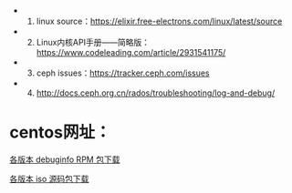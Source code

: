 - 1. linux source：https://elixir.free-electrons.com/linux/latest/source
- 2. Linux内核API手册——简略版：https://www.codeleading.com/article/2931541175/
- 3. ceph issues：https://tracker.ceph.com/issues
- 4. http://docs.ceph.org.cn/rados/troubleshooting/log-and-debug/
# centos网址：

[各版本 debuginfo RPM 包下载](http://debuginfo.centos.org/7/x86_64/)

[各版本 iso 源码包下载](https://vault.centos.org/)
